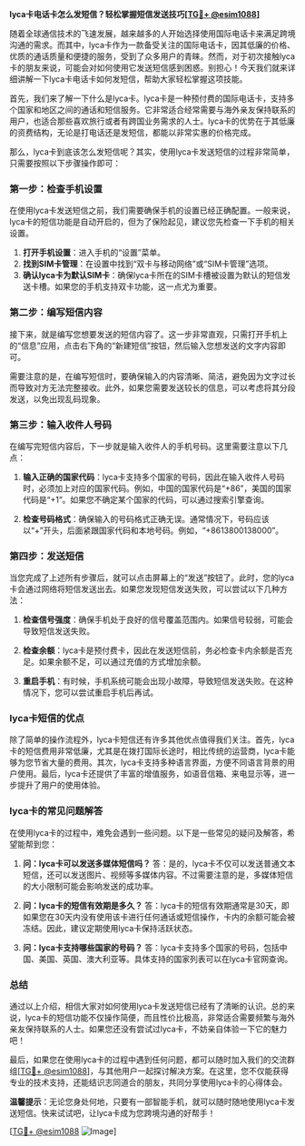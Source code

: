 **lyca卡电话卡怎么发短信？轻松掌握短信发送技巧[[TG💪+ @esim1088](https://t.me/s/esim1088)]**

随着全球通信技术的飞速发展，越来越多的人开始选择使用国际电话卡来满足跨境沟通的需求。而其中，lyca卡作为一款备受关注的国际电话卡，因其低廉的价格、优质的通话质量和便捷的服务，受到了众多用户的青睐。然而，对于初次接触lyca卡的朋友来说，可能会对如何使用它发送短信感到困惑。别担心！今天我们就来详细讲解一下lyca卡电话卡如何发短信，帮助大家轻松掌握这项技能。

首先，我们来了解一下什么是lyca卡。lyca卡是一种预付费的国际电话卡，支持多个国家和地区之间的通话和短信服务。它非常适合经常需要与海外亲友保持联系的用户，也适合那些喜欢旅行或者有跨国业务需求的人士。lyca卡的优势在于其低廉的资费结构，无论是打电话还是发短信，都能以非常实惠的价格完成。

那么，lyca卡到底该怎么发短信呢？其实，使用lyca卡发送短信的过程非常简单，只需要按照以下步骤操作即可：

### 第一步：检查手机设置

在使用lyca卡发送短信之前，我们需要确保手机的设置已经正确配置。一般来说，lyca卡的短信功能是自动开启的，但为了保险起见，建议您先检查一下手机的相关设置。

1. **打开手机设置**：进入手机的“设置”菜单。
2. **找到SIM卡管理**：在设置中找到“双卡与移动网络”或“SIM卡管理”选项。
3. **确认lyca卡为默认SIM卡**：确保lyca卡所在的SIM卡槽被设置为默认的短信发送卡槽。如果您的手机支持双卡功能，这一点尤为重要。

### 第二步：编写短信内容

接下来，就是编写您想要发送的短信内容了。这一步非常直观，只需打开手机上的“信息”应用，点击右下角的“新建短信”按钮，然后输入您想发送的文字内容即可。

需要注意的是，在编写短信时，要确保输入的内容清晰、简洁，避免因为文字过长而导致对方无法完整接收。此外，如果您需要发送较长的信息，可以考虑将其分段发送，以免出现乱码现象。

### 第三步：输入收件人号码

在编写完短信内容后，下一步就是输入收件人的手机号码。这里需要注意以下几点：

1. **输入正确的国家代码**：lyca卡支持多个国家的号码，因此在输入收件人号码时，必须加上对应的国家代码。例如，中国的国家代码是“+86”，美国的国家代码是“+1”。如果您不确定某个国家的代码，可以通过搜索引擎查询。
   
2. **检查号码格式**：确保输入的号码格式正确无误。通常情况下，号码应该以“+”开头，后面紧跟国家代码和本地号码。例如，“+8613800138000”。

### 第四步：发送短信

当您完成了上述所有步骤后，就可以点击屏幕上的“发送”按钮了。此时，您的lyca卡会通过网络将短信发送出去。如果您发现短信发送失败，可以尝试以下几种方法：

1. **检查信号强度**：确保手机处于良好的信号覆盖范围内。如果信号较弱，可能会导致短信发送失败。
   
2. **检查余额**：lyca卡是预付费卡，因此在发送短信前，务必检查卡内余额是否充足。如果余额不足，可以通过充值的方式增加余额。

3. **重启手机**：有时候，手机系统可能会出现小故障，导致短信发送失败。在这种情况下，您可以尝试重启手机后再试。

### lyca卡短信的优点

除了简单的操作流程外，lyca卡短信还有许多其他优点值得我们关注。首先，lyca卡的短信费用非常低廉，尤其是在拨打国际长途时，相比传统的运营商，lyca卡能够为您节省大量的费用。其次，lyca卡支持多种语言界面，方便不同语言背景的用户使用。最后，lyca卡还提供了丰富的增值服务，如语音信箱、来电显示等，进一步提升了用户的使用体验。

### lyca卡的常见问题解答

在使用lyca卡的过程中，难免会遇到一些问题。以下是一些常见的疑问及解答，希望能帮到您：

1. **问：lyca卡可以发送多媒体短信吗？**
   答：是的，lyca卡不仅可以发送普通文本短信，还可以发送图片、视频等多媒体内容。不过需要注意的是，多媒体短信的大小限制可能会影响发送的成功率。

2. **问：lyca卡的短信有效期是多久？**
   答：lyca卡的短信有效期通常是30天，即如果您在30天内没有使用该卡进行任何通话或短信操作，卡内的余额可能会被冻结。因此，建议定期使用lyca卡保持活跃状态。

3. **问：lyca卡支持哪些国家的号码？**
   答：lyca卡支持多个国家的号码，包括中国、美国、英国、澳大利亚等。具体支持的国家列表可以在lyca卡官网查询。

### 总结

通过以上介绍，相信大家对如何使用lyca卡发送短信已经有了清晰的认识。总的来说，lyca卡的短信功能不仅操作简便，而且性价比极高，非常适合需要频繁与海外亲友保持联系的人士。如果您还没有尝试过lyca卡，不妨亲自体验一下它的魅力吧！

最后，如果您在使用lyca卡的过程中遇到任何问题，都可以随时加入我们的交流群组[[TG💪+ @esim1088](https://t.me/s/esim1088)]，与其他用户一起探讨解决方案。在这里，您不仅能获得专业的技术支持，还能结识志同道合的朋友，共同分享使用lyca卡的心得体会。

**温馨提示**：无论您身处何地，只要有一部智能手机，就可以随时随地使用lyca卡发送短信。快来试试吧，让lyca卡成为您跨境沟通的好帮手！

[[TG💪+ @esim1088](https://t.me/s/esim1088) ![Image](https://i.postimg.cc/4NQfJmqS/Snipaste-2025-05-13-00-14-12.png)]